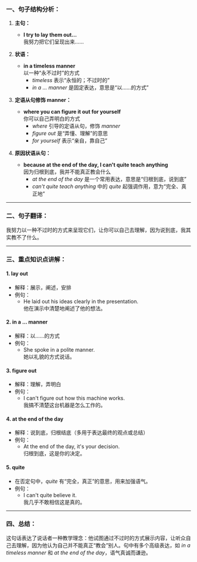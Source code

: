 ### 一、句子结构分析：

1. **主句：**
   - **I try to lay them out...**  
     我努力把它们呈现出来……

2. **状语：**
   - **in a timeless manner**  
     以一种“永不过时”的方式  
     - *timeless* 表示“永恒的；不过时的”
     - *in a ... manner* 是固定表达，意思是“以……的方式”

3. **定语从句修饰 manner：**
   - **where you can figure it out for yourself**  
     你可以自己弄明白的方式  
     - *where* 引导的定语从句，修饰 *manner*
     - *figure out* 是“弄懂、理解”的意思
     - *for yourself* 表示“亲自，靠自己”

4. **原因状语从句：**
   - **because at the end of the day, I can't quite teach anything**  
     因为归根到底，我并不能真正教会什么  
     - *at the end of the day* 是一个常用表达，意思是“归根到底，说到底”
     - *can't quite teach anything* 中的 *quite* 起强调作用，意为“完全、真正地”

---

### 二、句子翻译：

我努力以一种不过时的方式来呈现它们，让你可以自己去理解，因为说到底，我其实教不了什么。

---

### 三、重点知识点讲解：

#### 1. **lay out**
- 解释：展示，阐述，安排
- 例句：
  - He laid out his ideas clearly in the presentation.  
    他在演示中清楚地阐述了他的想法。

#### 2. **in a ... manner**
- 解释：以……的方式
- 例句：
  - She spoke in a polite manner.  
    她以礼貌的方式说话。

#### 3. **figure out**
- 解释：理解，弄明白
- 例句：
  - I can't figure out how this machine works.  
    我搞不清楚这台机器是怎么工作的。

#### 4. **at the end of the day**
- 解释：说到底，归根结底（多用于表达最终的观点或总结）
- 例句：
  - At the end of the day, it's your decision.  
    归根到底，这是你的决定。

#### 5. **quite**
- 在否定句中，*quite* 有“完全，真正”的意思，用来加强语气。
- 例句：
  - I can't quite believe it.  
    我几乎不敢相信这是真的。

---

### 四、总结：

这句话表达了说话者一种教学理念：他试图通过不过时的方式展示内容，让听众自己去理解，因为他认为自己并不能真正“教会”别人。句中有多个高级表达，如 *in a timeless manner* 和 *at the end of the day*，语气真诚而谦逊。